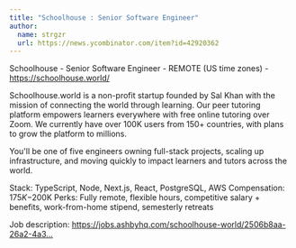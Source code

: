 ```yaml
---
title: "Schoolhouse : Senior Software Engineer"
author:
  name: strgzr
  url: https://news.ycombinator.com/item?id=42920362
---
```

Schoolhouse - Senior Software Engineer - REMOTE (US time zones) - <a href="https:&#x2F;&#x2F;schoolhouse.world&#x2F;" rel="nofollow">https:&#x2F;&#x2F;schoolhouse.world&#x2F;</a>

Schoolhouse.world is a non-profit startup founded by Sal Khan with the mission of connecting the world through learning. Our peer tutoring platform empowers learners everywhere with free online tutoring over Zoom. We currently have over 100K users from 150+ countries, with plans to grow the platform to millions.

You&#x27;ll be one of five engineers owning full-stack projects, scaling up infrastructure, and moving quickly to impact learners and tutors across the world.

Stack: TypeScript, Node, Next.js, React, PostgreSQL, AWS
Compensation: $175K-$200K
Perks: Fully remote, flexible hours, competitive salary + benefits, work-from-home stipend, semesterly retreats

Job description: <a href="https:&#x2F;&#x2F;jobs.ashbyhq.com&#x2F;schoolhouse-world&#x2F;2506b8aa-26a2-4a34-95c7-1d0f36bdf3ec" rel="nofollow">https:&#x2F;&#x2F;jobs.ashbyhq.com&#x2F;schoolhouse-world&#x2F;2506b8aa-26a2-4a3...</a>
<JobApplication />
